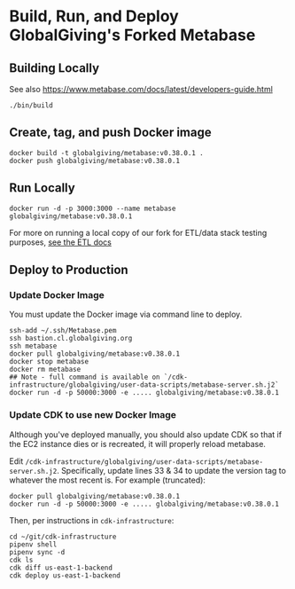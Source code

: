 # Build, Run, and Deploy GlobalGiving's Forked Metabase


## Building Locally

See also https://www.metabase.com/docs/latest/developers-guide.html

    ./bin/build

## Create, tag, and push Docker image

    docker build -t globalgiving/metabase:v0.38.0.1 .
    docker push globalgiving/metabase:v0.38.0.1

## Run Locally

    docker run -d -p 3000:3000 --name metabase globalgiving/metabase:v0.38.0.1
    
For more on running a local copy of our fork for ETL/data stack testing purposes, [see the ETL docs](https://github.com/globalgiving/etl#exploring-etled-data-locally-via-metabase)

## Deploy to Production

### Update Docker Image

You must update the Docker image via command line to deploy.

    ssh-add ~/.ssh/Metabase.pem
    ssh bastion.cl.globalgiving.org
    ssh metabase
    docker pull globalgiving/metabase:v0.38.0.1
    docker stop metabase
    docker rm metabase
    ## Note - full command is available on `/cdk-infrastructure/globalgiving/user-data-scripts/metabase-server.sh.j2`
    docker run -d -p 50000:3000 -e ..... globalgiving/metabase:v0.38.0.1

### Update CDK to use new Docker Image

Although you've deployed manually, you should also update CDK so that if the EC2 instance dies or is recreated, it will properly reload metabase. 

Edit `/cdk-infrastructure/globalgiving/user-data-scripts/metabase-server.sh.j2`. Specifically, update lines 33 & 34 to update the version tag to whatever the most recent is. For example (truncated):

    docker pull globalgiving/metabase:v0.38.0.1
    docker run -d -p 50000:3000 -e ..... globalgiving/metabase:v0.38.0.1

Then, per instructions in `cdk-infrastructure`:

    cd ~/git/cdk-infrastructure
    pipenv shell
    pipenv sync -d
    cdk ls
    cdk diff us-east-1-backend
    cdk deploy us-east-1-backend
